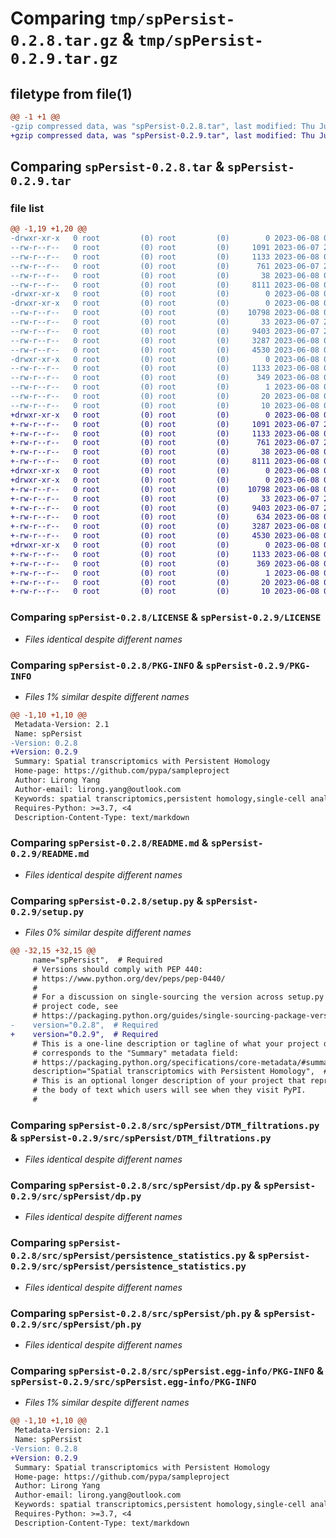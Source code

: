 # Comparing `tmp/spPersist-0.2.8.tar.gz` & `tmp/spPersist-0.2.9.tar.gz`

## filetype from file(1)

```diff
@@ -1 +1 @@
-gzip compressed data, was "spPersist-0.2.8.tar", last modified: Thu Jun  8 00:19:51 2023, max compression
+gzip compressed data, was "spPersist-0.2.9.tar", last modified: Thu Jun  8 00:43:10 2023, max compression
```

## Comparing `spPersist-0.2.8.tar` & `spPersist-0.2.9.tar`

### file list

```diff
@@ -1,19 +1,20 @@
-drwxr-xr-x   0 root         (0) root         (0)        0 2023-06-08 00:19:51.344529 spPersist-0.2.8/
--rw-r--r--   0 root         (0) root         (0)     1091 2023-06-07 23:31:47.000000 spPersist-0.2.8/LICENSE
--rw-r--r--   0 root         (0) root         (0)     1133 2023-06-08 00:19:51.343529 spPersist-0.2.8/PKG-INFO
--rw-r--r--   0 root         (0) root         (0)      761 2023-06-07 23:31:47.000000 spPersist-0.2.8/README.md
--rw-r--r--   0 root         (0) root         (0)       38 2023-06-08 00:19:51.344529 spPersist-0.2.8/setup.cfg
--rw-r--r--   0 root         (0) root         (0)     8111 2023-06-08 00:19:24.000000 spPersist-0.2.8/setup.py
-drwxr-xr-x   0 root         (0) root         (0)        0 2023-06-08 00:19:51.341529 spPersist-0.2.8/src/
-drwxr-xr-x   0 root         (0) root         (0)        0 2023-06-08 00:19:51.342529 spPersist-0.2.8/src/spPersist/
--rw-r--r--   0 root         (0) root         (0)    10798 2023-06-08 00:00:39.000000 spPersist-0.2.8/src/spPersist/DTM_filtrations.py
--rw-r--r--   0 root         (0) root         (0)       33 2023-06-07 23:30:58.000000 spPersist-0.2.8/src/spPersist/__init__.py
--rw-r--r--   0 root         (0) root         (0)     9403 2023-06-07 23:30:58.000000 spPersist-0.2.8/src/spPersist/dp.py
--rw-r--r--   0 root         (0) root         (0)     3287 2023-06-08 00:00:39.000000 spPersist-0.2.8/src/spPersist/persistence_statistics.py
--rw-r--r--   0 root         (0) root         (0)     4530 2023-06-08 00:18:56.000000 spPersist-0.2.8/src/spPersist/ph.py
-drwxr-xr-x   0 root         (0) root         (0)        0 2023-06-08 00:19:51.343529 spPersist-0.2.8/src/spPersist.egg-info/
--rw-r--r--   0 root         (0) root         (0)     1133 2023-06-08 00:19:51.000000 spPersist-0.2.8/src/spPersist.egg-info/PKG-INFO
--rw-r--r--   0 root         (0) root         (0)      349 2023-06-08 00:19:51.000000 spPersist-0.2.8/src/spPersist.egg-info/SOURCES.txt
--rw-r--r--   0 root         (0) root         (0)        1 2023-06-08 00:19:51.000000 spPersist-0.2.8/src/spPersist.egg-info/dependency_links.txt
--rw-r--r--   0 root         (0) root         (0)       20 2023-06-08 00:19:51.000000 spPersist-0.2.8/src/spPersist.egg-info/requires.txt
--rw-r--r--   0 root         (0) root         (0)       10 2023-06-08 00:19:51.000000 spPersist-0.2.8/src/spPersist.egg-info/top_level.txt
+drwxr-xr-x   0 root         (0) root         (0)        0 2023-06-08 00:43:10.811502 spPersist-0.2.9/
+-rw-r--r--   0 root         (0) root         (0)     1091 2023-06-07 23:31:47.000000 spPersist-0.2.9/LICENSE
+-rw-r--r--   0 root         (0) root         (0)     1133 2023-06-08 00:43:10.811502 spPersist-0.2.9/PKG-INFO
+-rw-r--r--   0 root         (0) root         (0)      761 2023-06-07 23:31:47.000000 spPersist-0.2.9/README.md
+-rw-r--r--   0 root         (0) root         (0)       38 2023-06-08 00:43:10.811502 spPersist-0.2.9/setup.cfg
+-rw-r--r--   0 root         (0) root         (0)     8111 2023-06-08 00:42:56.000000 spPersist-0.2.9/setup.py
+drwxr-xr-x   0 root         (0) root         (0)        0 2023-06-08 00:43:10.809502 spPersist-0.2.9/src/
+drwxr-xr-x   0 root         (0) root         (0)        0 2023-06-08 00:43:10.810502 spPersist-0.2.9/src/spPersist/
+-rw-r--r--   0 root         (0) root         (0)    10798 2023-06-08 00:00:39.000000 spPersist-0.2.9/src/spPersist/DTM_filtrations.py
+-rw-r--r--   0 root         (0) root         (0)       33 2023-06-07 23:30:58.000000 spPersist-0.2.9/src/spPersist/__init__.py
+-rw-r--r--   0 root         (0) root         (0)     9403 2023-06-07 23:30:58.000000 spPersist-0.2.9/src/spPersist/dp.py
+-rw-r--r--   0 root         (0) root         (0)      634 2023-06-08 00:42:00.000000 spPersist-0.2.9/src/spPersist/hc.py
+-rw-r--r--   0 root         (0) root         (0)     3287 2023-06-08 00:00:39.000000 spPersist-0.2.9/src/spPersist/persistence_statistics.py
+-rw-r--r--   0 root         (0) root         (0)     4530 2023-06-08 00:18:56.000000 spPersist-0.2.9/src/spPersist/ph.py
+drwxr-xr-x   0 root         (0) root         (0)        0 2023-06-08 00:43:10.811502 spPersist-0.2.9/src/spPersist.egg-info/
+-rw-r--r--   0 root         (0) root         (0)     1133 2023-06-08 00:43:10.000000 spPersist-0.2.9/src/spPersist.egg-info/PKG-INFO
+-rw-r--r--   0 root         (0) root         (0)      369 2023-06-08 00:43:10.000000 spPersist-0.2.9/src/spPersist.egg-info/SOURCES.txt
+-rw-r--r--   0 root         (0) root         (0)        1 2023-06-08 00:43:10.000000 spPersist-0.2.9/src/spPersist.egg-info/dependency_links.txt
+-rw-r--r--   0 root         (0) root         (0)       20 2023-06-08 00:43:10.000000 spPersist-0.2.9/src/spPersist.egg-info/requires.txt
+-rw-r--r--   0 root         (0) root         (0)       10 2023-06-08 00:43:10.000000 spPersist-0.2.9/src/spPersist.egg-info/top_level.txt
```

### Comparing `spPersist-0.2.8/LICENSE` & `spPersist-0.2.9/LICENSE`

 * *Files identical despite different names*

### Comparing `spPersist-0.2.8/PKG-INFO` & `spPersist-0.2.9/PKG-INFO`

 * *Files 1% similar despite different names*

```diff
@@ -1,10 +1,10 @@
 Metadata-Version: 2.1
 Name: spPersist
-Version: 0.2.8
+Version: 0.2.9
 Summary: Spatial transcriptomics with Persistent Homology
 Home-page: https://github.com/pypa/sampleproject
 Author: Lirong Yang
 Author-email: lirong.yang@outlook.com
 Keywords: spatial transcriptomics,persistent homology,single-cell analysis
 Requires-Python: >=3.7, <4
 Description-Content-Type: text/markdown
```

### Comparing `spPersist-0.2.8/README.md` & `spPersist-0.2.9/README.md`

 * *Files identical despite different names*

### Comparing `spPersist-0.2.8/setup.py` & `spPersist-0.2.9/setup.py`

 * *Files 0% similar despite different names*

```diff
@@ -32,15 +32,15 @@
     name="spPersist",  # Required
     # Versions should comply with PEP 440:
     # https://www.python.org/dev/peps/pep-0440/
     #
     # For a discussion on single-sourcing the version across setup.py and the
     # project code, see
     # https://packaging.python.org/guides/single-sourcing-package-version/
-    version="0.2.8",  # Required
+    version="0.2.9",  # Required
     # This is a one-line description or tagline of what your project does. This
     # corresponds to the "Summary" metadata field:
     # https://packaging.python.org/specifications/core-metadata/#summary
     description="Spatial transcriptomics with Persistent Homology",  # Optional
     # This is an optional longer description of your project that represents
     # the body of text which users will see when they visit PyPI.
     #
```

### Comparing `spPersist-0.2.8/src/spPersist/DTM_filtrations.py` & `spPersist-0.2.9/src/spPersist/DTM_filtrations.py`

 * *Files identical despite different names*

### Comparing `spPersist-0.2.8/src/spPersist/dp.py` & `spPersist-0.2.9/src/spPersist/dp.py`

 * *Files identical despite different names*

### Comparing `spPersist-0.2.8/src/spPersist/persistence_statistics.py` & `spPersist-0.2.9/src/spPersist/persistence_statistics.py`

 * *Files identical despite different names*

### Comparing `spPersist-0.2.8/src/spPersist/ph.py` & `spPersist-0.2.9/src/spPersist/ph.py`

 * *Files identical despite different names*

### Comparing `spPersist-0.2.8/src/spPersist.egg-info/PKG-INFO` & `spPersist-0.2.9/src/spPersist.egg-info/PKG-INFO`

 * *Files 1% similar despite different names*

```diff
@@ -1,10 +1,10 @@
 Metadata-Version: 2.1
 Name: spPersist
-Version: 0.2.8
+Version: 0.2.9
 Summary: Spatial transcriptomics with Persistent Homology
 Home-page: https://github.com/pypa/sampleproject
 Author: Lirong Yang
 Author-email: lirong.yang@outlook.com
 Keywords: spatial transcriptomics,persistent homology,single-cell analysis
 Requires-Python: >=3.7, <4
 Description-Content-Type: text/markdown
```

